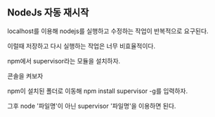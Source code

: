 ## NodeJs 자동 재시작

localhost를 이용해 nodejs를 실행하고 수정하는 작업이 반복적으로 요구된다.

이럴때 저장하고 다시 실행하는 작업은 너무 비효율적이다.

npm에서 supervisor라는 모듈을 설치하자.

콘솔을 켜보자

npm이 설치된 폴더로 이동해 npm install supervisor -g를 입력하자.

그후 node '파일명'이 아닌 supervisor '파일명'을 이용하면 된다.

